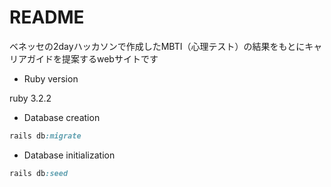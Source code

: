 # README

ベネッセの2dayハッカソンで作成したMBTI（心理テスト）の結果をもとにキャリアガイドを提案するwebサイトです

* Ruby version

ruby 3.2.2

* Database creation

```ruby
rails db:migrate
```

* Database initialization

```ruby
rails db:seed
```
